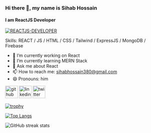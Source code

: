 ### Hi there 👋, my name is Sihab Hossain
#### I am ReactJS Developer
<a href="https://ibb.co/KbjJMTK"><img src="https://i.ibb.co/bQgkScb/REACTJS-DEVELOPER.png" alt="REACTJS-DEVELOPER" border="0"></a>


Skills:  REACT / JS / HTML / CSS / Tailwind / ExpressJS / MongoDB / Firebase

- 🔭 I’m currently working on React 
- 🌱 I’m currently learning MERN Stack 
- 💬 Ask me about React 
- 📫 How to reach me: sihabhossain380@gmail.com 
- 😄 Pronouns: him 


[<img src='https://cdn.jsdelivr.net/npm/simple-icons@3.0.1/icons/github.svg' alt='github' height='40'>](https://github.com/sihabhossain)  [<img src='https://cdn.jsdelivr.net/npm/simple-icons@3.0.1/icons/linkedin.svg' alt='linkedin' height='40'>](https://www.linkedin.com/in/https://www.linkedin.com/in/sihab-hossain-a46981226//)  [<img src='https://cdn.jsdelivr.net/npm/simple-icons@3.0.1/icons/twitter.svg' alt='twitter' height='40'>](https://twitter.com/dev_sihab)  

[![trophy](https://github-profile-trophy.vercel.app/?username=sihabhossain)](https://github.com/ryo-ma/github-profile-trophy)

[![Top Langs](https://github-readme-stats.vercel.app/api/top-langs/?username=sihabhossain)](https://github.com/anuraghazra/github-readme-stats)

![GitHub streak stats](https://streak-stats.demolab.com/?user=sihabhossain)  

